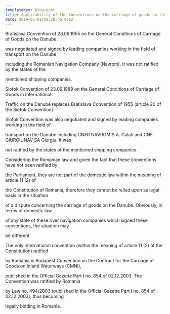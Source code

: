 ```yaml
---
templateKey: blog-post
title: Applicability of the Conventions on the carriage of goods on the Danube.
date: 2019-05-01T08:28:46.906Z
---
```

Bratislava Convention of 26.09.1955 on the General Conditions of Carriage of Goods on the Danube

was negotiated and signed by leading companies working in the field of transport on the Danube

including the Romanian Navigation Company (Navrom). It was not ratified by the states of the

mentioned shipping companies.



 



Siofok Convention of 23.09.1989 on the General Conditions of Carriage of Goods in International

Traffic on the Danube replaces Bratislava Convention of 1955 (article 20 of the Siofok Convention).

Siofok Convention was also negotiated and signed by leading companies working in the field of

transport on the Danube including CNFR NAVROM S.A. Galati and CNF GIURGIUNAV SA Giurgiu. It was

not ratified by the states of the mentioned shipping companies.



 



Considering the Romanian law and given the fact that these conventions have not been ratified by

the Parliament, they are not part of the domestic law within the meaning of article 11 (2) of

the Constitution of Romania, therefore they cannot be relied upon as legal basis in the situation

of a dispute concerning the carriage of goods on the Danube. Obviously, in terms of domestic law

of any state of these river navigation companies which signed these conventions, the situation may

be different.



 



The only international convention (within the meaning of article 11 (2) of the Constitution) ratified

by Romania is Budapest Convention on the Contract for the Carriage of Goods on Inland Waterways (CMNI),

published in the Official Gazette Part I no. 854 of 02.12.2003. The Convention was ratified by Romania

by Law no. 494/2003 (published in the Official Gazette Part I no. 854 of 02.12.2003), thus becoming

legally binding in Romania.
